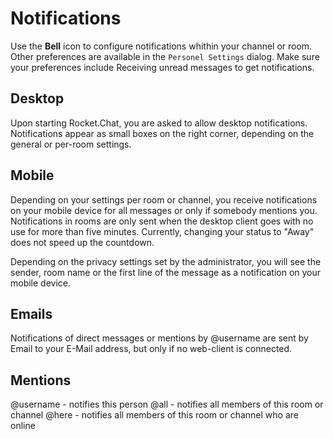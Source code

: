 # Notifications

Use the **Bell** icon to configure notifications whithin your channel or room. Other preferences are available in the `Personel Settings` dialog. Make sure your preferences include Receiving unread messages to get notifications.

## Desktop

Upon starting Rocket.Chat, you are asked to allow desktop notifications. Notifications appear as small boxes on the right corner, depending on the general or per-room settings.

## Mobile

Depending on your settings per room or channel, you receive notifications on your mobile device for all messages or only if somebody mentions you. Notifications in rooms are only sent when the desktop client goes with no use for more than five minutes. Currently, changing your status to "Away" does not speed up the countdown.

Depending on the privacy settings set by the administrator, you will see the sender, room name or the first line of the message as a notification on your mobile device.

## Emails

Notifications of direct messages or mentions by @username are sent by Email to your E-Mail address, but only if no web-client is connected.

## Mentions

@username - notifies this person
@all - notifies all members of this room or channel
@here - notifies all members of this room or channel who are online
